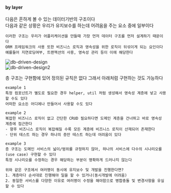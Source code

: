 #### by layer
다음은 흔하게 볼 수 있는 데이터기반의 구조이다  
다음과 같은 상황은 우리가 유지보수를 하는데 어려움을 주는 요소 중에 일부이다  
```text
이러한 구조는 우리가 어플리케이션을 만들때 가장 먼저 데이터 구조를 먼저 설계하기 때문이다  
ORM 프레임워크의 사용 또한 비즈니스 로직과 영속성을 위한 로직이 뒤섞이게 되는 요인이다
예를들어 지연로딩여부, 트랜잭션의 사용, 영속성 관리 등이 이에 해당한다   
```
![db-driven-design](https://lh3.googleusercontent.com/fife/ALs6j_G7Umt5CgpuwTKArNNWqEGgORssCP1ColMFDCnWG4EWh9yg_KkER-NZMzkCqNupNNBXR_3GLhUs_wbUlkqWeFE5gUcq-RPo5xIi5AuX_nr3EE0Tu5sQsooKdi8dLXHDwUuW4lu5Ifj5SGmsh3S2Wg4XaiMY8vN7vaF_Pw3ZdK4HfgmhBLh35SoCk7h6N4JE1KVSviBd3rmN2jwRYxVdembH-nmS69W4Gn1pZsoD1v8rvTTH1ie_yRAwp4iOKicoBlcDfgbOR0OFpekT6AAwAMm75iB5wkvQDbYfl5cxGEWatXS7eJI8etqlNDTnyu1HTTqAv7nDTXY9xYgeZiNrpr6kpkynzniNUtpBeuT_UHFNuF_bKTqL_vNyQmZj8BNpUXl4b-4A6J353QpT1A5id3455yG-cM7YU_2A5ND0snk9nFHkU2LBA1VoTIVKWAHDjGLVWMfxqwvfhhl980DVd3qY6JcmcFM1-49tIsq-DI2RdC_GbATSjmBwyqhSzuD2ShLz7dMcNgJ_8Yjp69dEnwcorNRWoUnn2W60-m90neWULPkNZcgHXKpwZigFw39JY7UpE2xxFkWHUoOU6VrG99W8UJ6Fv8TRT__cUbRhIdmiFZxjBJXfxPw3Jhle85TObOBuK6y2fUmiPVcuxEBx2ssMa92g0p_Ho1IzGiD8x9WKqx9_ZLdNS6QHuLPpp4D5xvJSthjm8c7UyWptiI3vhx7vHZCpduoTxmvXm0dNru7N8mjlM0TUI1IF-o8anJDlJM3zRQYPaaGkLemh2T4xlR4ODdFtm36vfWCApRZEqwUmFKECGOgJXtjK3vpUEMN3hqIXz_iRW7Gkt7V22flZ4ieQrGKJzGa9L2t0YMhtse7gaxfvzqXVLegR0a0jedspmOhX-7UCY8RgTDUZRknLe62zHrxj56YC_7euxqE6XkamCxA5ncgTXyQNSQLC3d6whPiVeL0ZkaPVhPu7J-dgpP040F8bV4QxVeHUSjQHr88dWzU-RX_5jXyBsqGRS1uUPA2CYVbWClQ2KwtO0ZQELJaG3sTEBRXMrFbOEKmKKEHXoTReaNjyAMb35j94fVgC6hJmuXOcK6dOohyykVQeJlHLqwIa2TWmA30wMqCUryRjGtxCVgfw7F1FqtjkUqEKoPUjU8nn7wzKmhovAYfDloPa2woUKl5iRvWiFeAXkO8-MFrn5T5p1kyRKA6YupK4d8wxxanrbYsKgUi80ppSjxLY_y7PiHajJfv94QuVSAuvnDnUvplMTaBY4AUSIrdlnkxOAu3iFdVSshkFciShg30kEgMWhSB4ifdHR7Q_8AG2KeYM2fdovgeeHOFYpxlbcTiL8R2VEwNDHflaO0ZCs0CtTuupLH4sIsE1gdgj0JAFW91ahVvIotiQqqJ5Qk6u2LYh8kbfILg5nLvpg-jrDqAf5ZsOwhrH_0dJjmC4figtmdAsVooifpYaezldSIjF5fkdB55QEFR7Gn6DAJCZr1k_XCHB4O9qoDmmfHUkznKyjH4WQ6kl6qy60Z27Atoyiy5OxCok-XNy8QpE0-8n2s0bZiiPtBETCt2jScRpceF2F0LZtZYR4Bz_BDXGQN4fjkGAgVUVlAJhiPC5xw=w1858-h993)  
![db-driven-design2]((https://lh3.googleusercontent.com/fife/ALs6j_H-1XvEQXhyCrbwVPKu1SuKbOiJUCoaEUgVJcVYoi9wdVn549oLhmEmoybhQPStOVF7L2D0OeVwT6FeIkKjLSHL1Ix2dbpZl48rabLj51bYOgOtxq2i3UiAKCpdYBXK4PsAwAggWbEN5LjmLfXfdPccUHa11GmdTK-ouWM8Jvp21CGgKGWeqK6-yoEdWG_gO5_gmIOA2jD6pJ91-ZE0J546SUVFckLbirqss-tVB9afKnFWwv-Zpqhi9OIJgca80xxa4MdjcIvAJzhOGlkbKFtmck9eicpTJBpY-3Ku8to346JHgwzQGvVkC3kGncIwaFcyivvzUSTWY7elKRm3IyNN2bm4krrEYA5OG86tHWrpZOKa-VAApQhoGn2I0Djc_pkQ0iJY87J_5k9uTDUtPya_PUjmuezTJlOFMtk-wqlXtYNHdkWqRQbQdEzOi610FKf7E5qkMPBq0JkybnrhYznLJ_Hi83Uy8Be1u3tQFcAWHFsEBQaMBf8nO-LCdLal3pVC5cSxu3d5Bhi5Rxosh6XArT7dftiN8ciRRkBlqIoHGJOQciqatA_iK-6v6r55J70pDNemXSBpUPmWF8V1dMtQCYRjOsCBPQw0fCtwasBGxvhzd4ikOxMKJF8hNeCbSOoHCU4mups01fDLou5mq-qdHOwsgi2Xpu3TEBCQHaJ5rKkoTbECz5ZRVHAooQN4ZIEyFhMO5LnusoxN-9t95tZy4nApOmxFttafJbMzEQg2P_gqIjZgAO4G-1sbvvrqAbGt0nLukR1m5hzOGFMqLnJZyXKPb1Qu63dYwr10K88u60t5rNojtYJkXM7wHaqv3GvGsUbNCbF-pUKAWEpwh4zWBEcejY4OYT8-8Km76ZUvAVAlttaqpzHQ9PsczbSJi0vjLsPDdoS2wv-JbjjEbaSTP-8NKowRgvccV8I23meoO-3BPWs9KG7tr1AW4PZkXS62c-bxneeatrb2maNnyy9pAwp73rBZD_yrP1boO0IyvV8dCRKWq_vhyLtrJNILMKDtVqnAyIElSTPzR565zJEJwa_tJEWEZZ2POTS27YZL0qiNBIAjk7MPTW1j1FjhkGhJYg8KFp6HqsSRfK1x-CkiZRzlX_4M5G0t_KqXHo54jPEITkvYKi2saMUnW-ejMTMZpYIFtVX0OEvoJ9ddnl8xgxkpPja8mIzIesnmsh-b017-0zfLbXtA8Z6gky_oT30X9GpBbXaO1pOCW6EH1QghfhQ2ZULp0tNgW3ltu4gOgGmRHbqiMbAIzeKkYf4W5084ttmZXqimv4UXCVU9sUAlxhW4HxEjfZ4PCGj4CMGkwRQG0FkLzkURJOH-Xvyokgl4Xrxxm8kV9BsaBmJ5hYyWgoXXR4tOl3ERByi9G54rd1PT2qnnCyh2Ij1uxHQ4PbJ3Ogb_lyWcQCYv8ftgZKWfxTuuPs6Ud1qWiDByJQXQUYfG7dcKXw4nWyMfHYsYJBnph5j_4t8FhPAbQ3xA8crMyMMhzjVKJtHI3ULVAlzjWerxyIGabUfP3rhfzIcUhAof8VzNWTKeiRl36_bYU6HrYZvQLB1-FLUAZexhopv2jLaAb1Tc7O75hRVuuUWOKEFSEd3w-RCwB6x-Ug=w1858-h1113))  
 
층 구조는 구현함에 있어 정의된 규칙은 없다 그래서 아래처럼 구현하는 것도 가능하다
```text
example 1   
특정 컴포넌트가 별도로 필요한 경우 helper, util 처럼 생성해서 영속성 계층에 넣고 사용할 수도 있다
어떠한 요소든 어디에나 만들어서 사용할 수도 있다
```
```text
example 2  
복잡한 비즈니스 로직이 없고 간단한 CRUD 필요하다면 도메인 계층을 건너뛰고 바로 영속성 계층에 접근한다  
- 향후 비즈니스 로직이 복잡해질 수록 모든 계층에 비즈니스 로직이 산재되어 존재한다
- 단위 테스트 하는 경우 하나의 층만 테스트 하는데 어려움이 있다
```
```text
example 3
층 구조는 도메인 서비스의 넓이/범위를 규정하지 않아, 하나의 서비스에 다수의 시나리오를(use case) 구현할 수 있다  
특정 시나리오를 수정하는 경우 해당하는 부분이 명확하게 드러나지 않는다
```  

  

```text
위와 같은 구조에서 여러명이 동시에 유지보수 및 개발을 진행한다면?  
1. 계층마다 순서대로 진행해야 일을 할 수 있거나(동시개발에 어려움)  
2. 동일한 서비스를 다양한 이유로 여러명이 수정을 해야함으로 병합충돌 및 변경사항을 유실할 수 있다  
```
